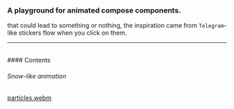 ### A playground for animated compose components.

that could lead to something or nothing, the inspiration came from `Telegram`-like stickers flow when you click on them.

---

<br>
#### Contents

###### Snow-like animation
  
[particles.webm](https://github.com/EsmaeelNabil/compose-animation-playground/assets/28542963/a2fd85a8-27b0-43b8-94f4-bedd4931ef20)
